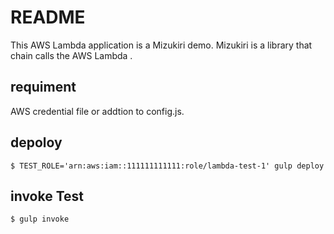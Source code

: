 # README

This AWS Lambda application is a Mizukiri demo.
Mizukiri is a library that chain calls the AWS Lambda .

## requiment

AWS credential file or addtion to config.js.

## depoloy

`$ TEST_ROLE='arn:aws:iam::111111111111:role/lambda-test-1' gulp deploy`

## invoke Test

`$ gulp invoke`

